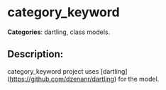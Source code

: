 # category_keyword 

**Categories**: dartling, class models. 

## Description: 
category_keyword project uses 
[dartling] (https://github.com/dzenanr/dartling) for the model.